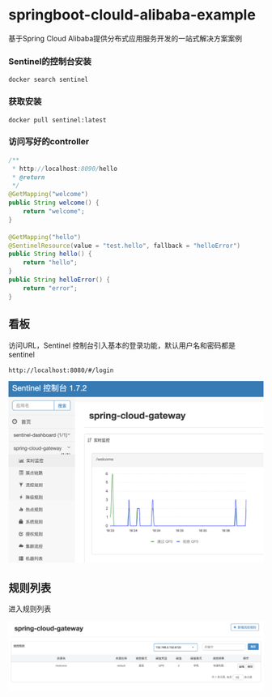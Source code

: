 # springboot-clould-alibaba-example
基于Spring Cloud Alibaba提供分布式应用服务开发的一站式解决方案案例
### Sentinel的控制台安装
    docker search sentinel
### 获取安装
    docker pull sentinel:latest
### 访问写好的controller
```Java
/**
 * http://localhost:8090/hello
 * @return
 */
@GetMapping("welcome")
public String welcome() {
    return "welcome";
}

@GetMapping("hello")
@SentinelResource(value = "test.hello", fallback = "helloError")
public String hello() {
    return "hello";
}
public String helloError() {
    return "error";
}
```
## 看板
访问URL，Sentinel 控制台引入基本的登录功能，默认用户名和密码都是 sentinel 

    http://localhost:8080/#/login    
![img](screenshoot/centinel/board.png)

## 规则列表
进入规则列表

![img](screenshoot/centinel/rulelist.png)
